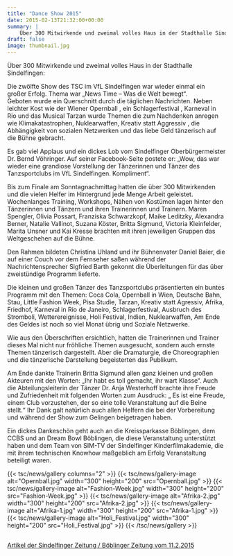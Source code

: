 ```yaml
---
title: "Dance Show 2015"
date: 2015-02-13T21:32:00+00:00
summary: |
    Über 300 Mitwirkende und zweimal volles Haus in der Stadthalle Sindelfingen:Die zwölfte Show des TSC im VfL Sindelfingen war wieder einmal ein großer Erfolg. Thema war „News Time – Was die Welt bewegt“.Geboten wurde ein Querschnitt durch die täglichen Nachrichten.
draft: false
image: thumbnail.jpg
---
```


Über 300 Mitwirkende und zweimal volles Haus in der Stadthalle Sindelfingen:

Die zwölfte Show des TSC im VfL Sindelfingen war wieder einmal ein großer Erfolg. Thema war „News Time – Was die Welt bewegt“.  
Geboten wurde ein Querschnitt durch die täglichen Nachrichten.  Neben leichter Kost wie der Wiener Opernball , ein Schlagerfestival , Karneval in Rio und das Musical Tarzan wurde Themen die zum Nachdenken anregen wie Klimakatastrophen, Nuklearwaffen, Kreativ statt Aggressiv , die Abhängigkeit von sozialen Netzwerken und das liebe Geld tänzerisch auf die Bühne gebracht.

Es gab viel Applaus und ein dickes Lob vom Sindelfinger Oberbürgermeister Dr. Bernd Vöhringer. Auf seiner Facebook-Seite postete er: „Wow, das war wieder eine grandiose Vorstellung der Tänzerinnen und Tänzer des Tanzsportclubs im VfL Sindelfingen. Kompliment“.

Bis zum Finale am Sonntagnachmittag hatten die über 300 Mitwirkenden und die vielen Helfer im Hintergrund jede Menge Arbeit geleistet. Wochenlanges Training, Workshops, Nähen von Kostümen lagen hinter den Tänzerinnen und Tänzern und ihren Trainerinnen und Trainern. Maren Spengler, Olivia Possart, Franziska Schwarzkopf, Maike Leditzky, Alexandra Berner, Natalie Vallinot, Suzana Köster, Britta Sigmund, Victoria Kleinfelder,  Marita Unsner und Kai Kresse brachten mit ihren jeweiligen Gruppen das Weltgeschehen auf die Bühne.

Den Rahmen bildeten  Christina Uhland und ihr Bühnenvater Daniel Baier, die auf einer Couch vor dem Fernseher saßen während der Nachrichtensprecher Sigfried Barth gekonnt die Überleitungen für das über zweistündige Programm lieferte.

Die kleinen und großen Tänzer des Tanzsportclubs präsentierten ein buntes Programm mit den Themen:  Coca Cola, Opernball in Wien, Deutsche Bahn, Stau, Little Fashion Week, Pisa Studie, Tarzan, Kreativ statt Agressiv, Afrika, Friedhof, Karneval in Rio de Janeiro, Schlagerfestival, Ausbruch des Stromboli, Wetterereignisse, Holi Festival, Indien, Nuklearwaffen, Am Ende des Geldes ist noch so viel Monat übrig und Soziale Netzwerke.

Wie aus den Überschriften ersichtlich, hatten die Trainerinnen und Trainer dieses Mal nicht nur fröhliche Themen ausgesucht, sondern auch ernste Themen tänzerisch dargestellt.  Aber die Dramaturgie, die Choreographien und die tänzerische Darstellung begeisterten das Publikum. 

Am Ende dankte Trainerin Britta Sigmund allen ganz kleinen und großen Akteuren mit den Worten: „Ihr habt es toll gemacht, ihr wart Klasse“. Auch die Abteilungsleiterin der Tänzer Dr. Anja Westerhoff brachte ihre Freude und Zufriedenheit mit folgenden Worten zum Ausdruck: „ Es ist eine Freude, einem Club vorzustehen, der so eine tolle Veranstaltung auf die Beine stellt.“ Ihr Dank galt natürlich auch allen Helfern die bei der Vorbereitung und während der Show zum Gelingen beigetragen haben. 

Ein dickes Dankeschön geht auch an die Kreissparkasse Böblingen,  dem CCBS und an Dream Bowl Böblingen, die diese Veranstaltung unterstützt haben und dem Team von SIM-TV der Sindelfinger Kinderfilmakademie, die mit ihrem technischen Knowhow maßgeblich am Erfolg Veranstaltung beteiligt waren.

{{< tsc/news/gallery columns="2" >}}
  {{< tsc/news/gallery-image alt="Opernball.jpg" width="300" height="200" src="Opernball.jpg" >}}
  {{< tsc/news/gallery-image alt="Fashion-Week.jpg" width="300" height="200" src="Fashion-Week.jpg" >}}
  {{< tsc/news/gallery-image alt="Afrika-2.jpg" width="300" height="200" src="Afrika-2.jpg" >}}
  {{< tsc/news/gallery-image alt="Afrika-1.jpg" width="300" height="200" src="Afrika-1.jpg" >}}
  {{< tsc/news/gallery-image alt="Holi_Festival.jpg" width="300" height="200" src="Holi_Festival.jpg" >}}
{{< /tsc/news/gallery >}}

## 

[Artikel der Sindelfinger Zeitung / Böblinger Zeitung vom 11.2.2015](http://www.szbz.de/nachrichten/artikel/detail/?tx_szbzallinone_szbznews%5Bnews%5D=1024472&tx_szbzallinone_szbznews%5Baction%5D=show&tx_szbzallinone_szbznews%5Bcontroller%5D=News&cHash=43c69579e904a6d70dd179c27f4b4f2a)


